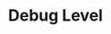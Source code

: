 ---
tag: m0111
codes:
- M111
title: Debug Level
long: |
  Marlin has several debug bits that can be set, in combination, to help configure, troubleshoot, and debug the firmware. Add up the debug bits you need:

  Mask|Name|Description
  1|ECHO|Echo all commands sent to the parser.
  2|INFO|Print extra informational messages.
  4|ERRORS|Print extra error messages.
  8|DRYRUN|Don't extrude, don't save leveling data, etc.
  16|COMMUNICATION|Not currently used.
  32|LEVELING|Detailed messages for homing, probing, and leveling. (Requires `DEBUG_LEVELING_FEATURE`.)
  64|Reserved|Reserved for future usage
  128|Reserved|Reserved for future usage
notes: 
parameters:
- tag: S
  optional: true
  description: Debug flag bits
  values:
  - tag: flags
    type: byte
example: 
examples:
- pre: Enable extra messages
  code: M111 S38 ; LEVELING, ERRORS, INFO
- pre: Enable dry-run mode
  code: M111 S8
- pre: Enable everything except dry-run mode
  code: M111 S247 ; 255 - 8
- pre: Disable previously set extra debugging output.
  code: M111 S0
---